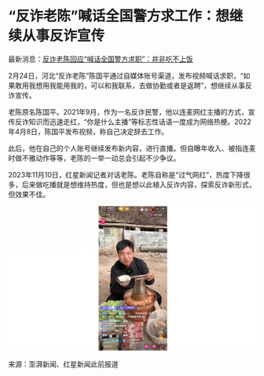 # “反诈老陈”喊话全国警方求工作：想继续从事反诈宣传

最新消息：[反诈老陈回应“喊话全国警方求职”：并非吃不上饭 ](https://news.qq.com/rain/a/20240226A03LEM00)

2月24日，河北“反诈老陈”陈国平通过自媒体账号渠道，发布视频喊话求职，“如果敢用我想用我能用我的，可以和我联系，去做协勤或者是返聘”，想继续从事反诈宣传。

老陈原名陈国平。2021年9月，作为一名反诈民警，他以连麦网红主播的方式，宣传反诈知识而迅速走红，“你是什么主播”等标志性话语一度成为网络热梗。2022年4月8日，陈国平发布视频，称自己决定辞去工作。

此后，他在自己的个人账号继续发布新内容，进行直播。但自曝年收入、被指连麦时做不雅动作等等，老陈的一举一动总会引起不少争议。

2023年11月10日，红星新闻记者对话老陈。老陈自称是“过气网红”，热度下降很多，后来做吃播就是想维持热度，但也是想以此植入反诈内容，探索反诈新形式，但效果不佳。

![a6560e81f18632ef70720bca24a8998a.jpg](https://raw.githubusercontent.com/qqhsx/qqnews_image/main/2024/02/26/“反诈老陈”喊话全国警方求工作：想继续从事反诈宣传/a6560e81f18632ef70720bca24a8998a.jpg)

来源：澎湃新闻、红星新闻此前报道

